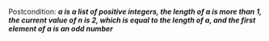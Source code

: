 Postcondition: ***a is a list of positive integers, the length of a is more than 1, the current value of n is 2, which is equal to the length of a, and the first element of a is an odd number***